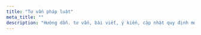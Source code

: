 ```yaml
---
title: "Tư vấn pháp luật"
meta_title: ""
description: "Hướng dẫn. tư vấn, bài viết, ý kiến, cập nhật quy định mới"
---
```

